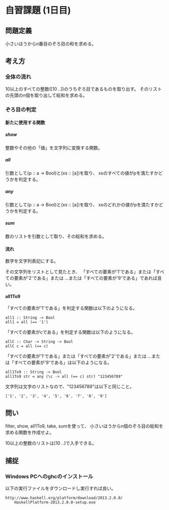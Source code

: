 自習課題 (1日目)
================

問題定義
--------

小さいほうからn番目のぞろ目の和を求める。

考え方
------

### 全体の流れ

10以上のすべての整数([10 ..])のうちぞろ目であるものを取り出す。
そのリストの先頭のn個を取り出して総和を求める。

### ぞろ目の判定

#### 新たに使用する関数

##### show

整数やその他の「値」を文字列に変換する関数。

##### all

引数として(p :: a -> Bool)と(xs :: [a])を取り、
xsのすべての値がpを満たすかどうかを判定する。

##### any

引数として(p :: a -> Bool)と(xs :: [a])を取り、
xsのどれかの値がpを満たすかどうかを判定する。

##### sum

数のリストを引数として取り、その総和を求める。

#### 流れ

数字を文字列表記にする。

その文字列をリストとして見たとき、
「すべての要素が'1'である」または「すべての要素が'2'である」または
...または「すべての要素が'9'である」であれば良い。

#### all1To9

「すべての要素が'1'である」を判定する関数は以下のようになる。

    all1 :: String -> Bool
    all1 = all (== '1')

「すべての要素がcである」を判定する関数は以下のようになる。

    allC :: Char -> String -> Bool
    allC c = all (== c)

「すべての要素が'1'である」または「すべての要素が'2'である」または
...または「すべての要素が'9'である」は以下のようになる。

    all1To9 :: String -> Bool
    all1To9 str = any (\c -> all (== c) str) "123456789"

文字列は文字のリストなので、"123456789"は以下と同じこと。

    ['1', '2', '3', '4', '5', '6', '7', '8', '9']

問い
----

filter, show, all1To9, take, sumを使って、
小さいほうからn個のぞろ目の総和を求める関数を作成せよ。

10以上の整数のリストは[10 ..]で入手できる。

捕捉
----

### Windows PCへのghcのインストール

以下の実行ファイルをダウンロードし実行すれば良い。

    http://www.haskell.org/platform/download/2013.2.0.0/
        HaskellPlatform-2013.2.0.0-setup.exe
